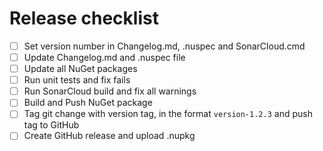 # Release checklist

- [ ] Set version number in Changelog.md, .nuspec and SonarCloud.cmd
- [ ] Update Changelog.md and .nuspec file
- [ ] Update all NuGet packages
- [ ] Run unit tests and fix fails
- [ ] Run SonarCloud build and fix all warnings
- [ ] Build and Push NuGet package
- [ ] Tag git change with version tag, in the format `version-1.2.3` and push tag to GitHub
- [ ] Create GitHub release and upload .nupkg
